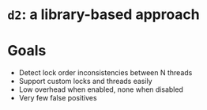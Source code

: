 <!SLIDE subsection>
# `d2`: a library-based approach


<!SLIDE bullets incremental>
# Goals

* Detect lock order inconsistencies between N threads
* Support custom locks and threads easily
* Low overhead when enabled, none when disabled
* Very few false positives

